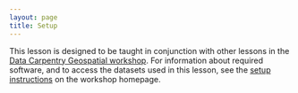 ```yaml
---
layout: page
title: Setup
---
```


This lesson is designed to be taught in conjunction with other lessons
in the [Data Carpentry Geospatial workshop](http://www.datacarpentry.org/geospatial-workshop/).
For information about required software, and to access the datasets used
in this lesson, see the 
[setup instructions](https://datacarpentry.org/geospatial-workshop/setup.html)
on the workshop homepage.

